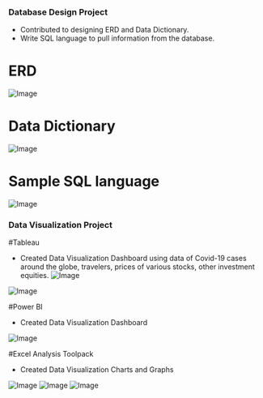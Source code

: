 

### Database Design Project
- Contributed to designing ERD and Data Dictionary.
- Write SQL language to pull information from the database.

# ERD
![Image](/database1.png)
# Data Dictionary
![Image](/database2.png)
# Sample SQL language 
![Image](/database3.png)

### Data Visualization Project

#Tableau
- Created Data Visualization Dashboard using data of Covid-19 cases around the globe, travelers, prices of various stocks, other investment equities.
![Image](/a.png)

![Image](/ab.png)

#Power BI
- Created Data Visualization Dashboard

![Image](/powerbi.png)

#Excel Analysis Toolpack
- Created Data Visualization Charts and Graphs

![Image](/figure2.5.png)
![Image](/figure2.6.png)
![Image](/figure2.7.png)


